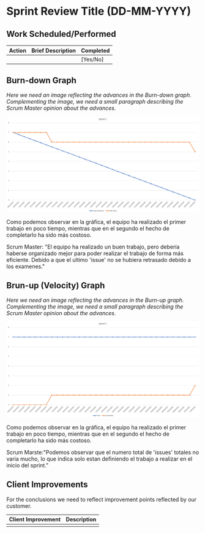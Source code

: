 # Sprint Review Title (DD-MM-YYYY)

## Work Scheduled/Performed

| Action | Brief Description | Completed |
|--------|-------------------|-----------|
|        |                   | [Yes/No]  |

## Burn-down Graph

*Here we need an image reflecting the advances in the Burn-down graph. Complementing the image, we need a small
paragraph describing the Scrum Master opinion about the advances.*

![Burn Down Graph](./BurnDownDiagram.png)


Como podemos observar en la gráfica, el equipo ha realizado el primer trabajo en poco tiempo, mientras que en el segundo el hecho de completarlo ha sido más costoso.

Scrum Master: "El equipo ha realizado un buen trabajo, pero debería haberse organizado mejor para poder realizar el trabajo de forma más eficiente. Debido a que el ultimo 'issue' no se hubiera retrasado debido a los examenes."

## Brun-up (Velocity) Graph

*Here we need an image reflecting the advances in the Burn-up graph. Complementing the image, we need a small paragraph
describing the Scrum Master opinion about the advances.*

![Burn Up Graph](./BurnUpDiagram.png)

Como podemos observar en la gráfica, el equipo ha realizado el primer trabajo en poco tiempo, mientras que en el segundo el hecho de completarlo ha sido más costoso.

Scrum Marste:"Podemos observar que el numero total de 'issues' totales no varia mucho, lo que indica solo estan definiendo el trabajo a realizar en el inicio del sprint."

## Client Improvements

For the conclusions we need to reflect improvement points reflected by our customer.

| Client Improvement | Description |  
|--------------------|-------------|
|                    |             |  
